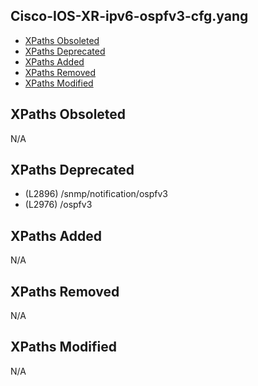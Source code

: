 ## Cisco-IOS-XR-ipv6-ospfv3-cfg.yang

- [XPaths Obsoleted](#xpaths-obsoleted)
- [XPaths Deprecated](#xpaths-deprecated)
- [XPaths Added](#xpaths-added)
- [XPaths Removed](#xpaths-removed)
- [XPaths Modified](#xpaths-modified)

## XPaths Obsoleted

N/A

## XPaths Deprecated

- (L2896)	/snmp/notification/ospfv3
- (L2976)	/ospfv3

## XPaths Added

N/A

## XPaths Removed

N/A

## XPaths Modified

N/A

